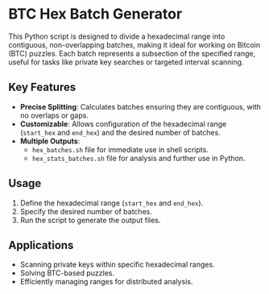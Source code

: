 # BTC Hex Batch Generator

This Python script is designed to divide a hexadecimal range into contiguous, non-overlapping batches, making it ideal for working on Bitcoin (BTC) puzzles. Each batch represents a subsection of the specified range, useful for tasks like private key searches or targeted interval scanning.

## Key Features
- **Precise Splitting**: Calculates batches ensuring they are contiguous, with no overlaps or gaps.
- **Customizable**: Allows configuration of the hexadecimal range (`start_hex` and `end_hex`) and the desired number of batches.
- **Multiple Outputs**:
  - `hex_batches.sh` file for immediate use in shell scripts.
  - `hex_stats_batches.sh` file for analysis and further use in Python.

## Usage
1. Define the hexadecimal range (`start_hex` and `end_hex`).
2. Specify the desired number of batches.
3. Run the script to generate the output files.

## Applications
- Scanning private keys within specific hexadecimal ranges.
- Solving BTC-based puzzles.
- Efficiently managing ranges for distributed analysis.
